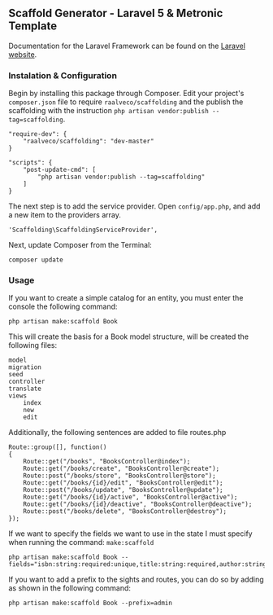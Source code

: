 ## Scaffold Generator - Laravel 5 &amp; Metronic Template

Documentation for the Laravel Framework can be found on the [Laravel website](http://laravel.com/docs/5.0).

### Instalation & Configuration

Begin by installing this package through Composer. Edit your project's `composer.json` file to require `raalveco/scaffolding` and the publish the scaffolding with the instruction `php artisan vendor:publish --tag=scaffolding`.

	"require-dev": {
		"raalveco/scaffolding": "dev-master"
	}
	
	"scripts": {
		"post-update-cmd": [
			"php artisan vendor:publish --tag=scaffolding"
		]
	}

The next step is to add the service provider. Open `config/app.php`, and add a new item to the providers array.

    'Scaffolding\ScaffoldingServiceProvider',


Next, update Composer from the Terminal:

    composer update

### Usage

If you want to create a simple catalog for an entity, you must enter the console the following command:

    php artisan make:scaffold Book

This will create the basis for a Book model structure, will be created the following files:

    model
    migration
    seed
    controller
    translate
    views
        index
        new
        edit

Additionally, the following sentences are added to file routes.php

    Route::group([], function()
    {
        Route::get("/books", "BooksController@index");
        Route::get("/books/create", "BooksController@create");
        Route::post("/books/store", "BooksController@store");
        Route::get("/books/{id}/edit", "BooksController@edit");
        Route::post("/books/update", "BooksController@update");
        Route::get("/books/{id}/active", "BooksController@active");
        Route::get("/books/{id}/deactive", "BooksController@deactive");
        Route::post("/books/delete", "BooksController@destroy");
    });

If we want to specify the fields we want to use in the state I must specify when running the command: `make:scaffold`

    php artisan make:scaffold Book --fields="isbn:string:required:unique,title:string:required,author:string:required,edition:integer,active:boolean"

If you want to add a prefix to the sights and routes, you can do so by adding as shown in the following command:

    php artisan make:scaffold Book --prefix=admin
